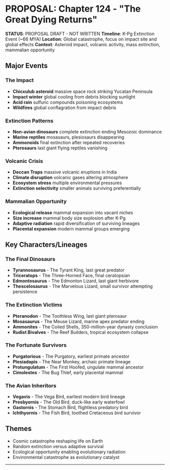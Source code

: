 # PROPOSAL: Chapter 124 - "The Great Dying Returns"

**STATUS**: PROPOSAL DRAFT - NOT WRITTEN
**Timeline**: K-Pg Extinction Event (~66 MYA)
**Location**: Global catastrophe, focus on impact site and global effects
**Context**: Asteroid impact, volcanic activity, mass extinction, mammalian opportunity

## Major Events
### The Impact
- **Chicxulub asteroid** massive space rock striking Yucatan Peninsula
- **Impact winter** global cooling from debris blocking sunlight
- **Acid rain** sulfuric compounds poisoning ecosystems
- **Wildfires** global conflagration from impact debris

### Extinction Patterns
- **Non-avian dinosaurs** complete extinction ending Mesozoic dominance
- **Marine reptiles** mosasaurs, plesiosaurs disappearing
- **Ammonoids** final extinction after repeated recoveries
- **Pterosaurs** last giant flying reptiles vanishing

### Volcanic Crisis
- **Deccan Traps** massive volcanic eruptions in India
- **Climate disruption** volcanic gases altering atmosphere
- **Ecosystem stress** multiple environmental pressures
- **Extinction selectivity** smaller animals surviving preferentially

### Mammalian Opportunity
- **Ecological release** mammal expansion into vacant niches
- **Size increase** mammal body size explosion after K-Pg
- **Adaptive radiation** rapid diversification of surviving lineages
- **Placental expansion** modern mammal groups emerging

## Key Characters/Lineages
### The Final Dinosaurs
- **Tyrannosaurus** - The Tyrant King, last great predator
- **Triceratops** - The Three-Horned Face, final ceratopsian
- **Edmontosaurus** - The Edmonton Lizard, last giant herbivore
- **Thescelosaurus** - The Marvelous Lizard, small survivor attempting persistence

### The Extinction Victims
- **Pteranodon** - The Toothless Wing, last giant pterosaur
- **Mosasaurus** - The Meuse Lizard, marine apex predator ending
- **Ammonites** - The Coiled Shells, 350-million-year dynasty conclusion
- **Rudist Bivalves** - The Reef Builders, tropical ecosystem collapse

### The Fortunate Survivors
- **Purgatorious** - The Purgatory, earliest primate ancestor
- **Plesiadapis** - The Near Monkey, archaic primate lineage
- **Protungulatum** - The First Hoofed, ungulate mammal ancestor
- **Cimolestes** - The Bug Thief, early placental mammal

### The Avian Inheritors
- **Vegavis** - The Vega Bird, earliest modern bird lineage
- **Presbyornis** - The Old Bird, duck-like early waterfowl
- **Gastornis** - The Stomach Bird, flightless predatory bird
- **Ichthyornis** - The Fish Bird, toothed Cretaceous bird survivor

## Themes
- Cosmic catastrophe reshaping life on Earth
- Random extinction versus adaptive survival
- Ecological opportunity enabling evolutionary radiation  
- Environmental catastrophe as evolutionary catalyst

---